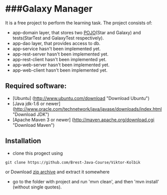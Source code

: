 ###Galaxy Manager
====================================

It is a free project to perform the learning task. The project consists of:
* app-domain layer, that stores two [POJO](http://en.wikipedia.org/wiki/Plain_Old_Java_Object "POJO")(Star and Galaxy) and 		tests(StarTest and GalaxyTest respectively).
* app-dao layer, that provides access to db.
* app-service hasn't been implemented yet.
* app-rest-server hasn't been implemented yet.
* app-rest-client hasn't been implemented yet.
* app-web-server hasn't been implemented yet.
* app-web-client hasn't been implemented yet.

Required software:
--------------
  -  [Ubuntu] (http://www.ubuntu.com/download "Download Ubuntu")
  -  [Java jdk-1.6 or newer] (http://www.oracle.com/technetwork/java/javase/downloads/index.html "Download JDK")
  -  [Apache Maven 3 or newer] (http://maven.apache.org/download.cgi "Download Maven")


Installation
------------
* clone this progect using
```
git clone https://github.com/Brest-Java-Course/Viktor-Kolbik
```
or Download [zip archive](https://codeload.github.com/Brest-Java-Course/Viktor-Kolbik/zip/master "This ")
	and extract it somewhere
* go to the folder with project and run 'mvn clean', and then 'mvn install' (without single quotes).
